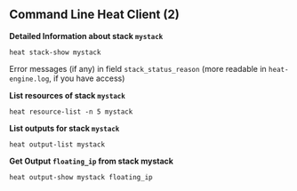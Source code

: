 ## Command Line Heat Client (2)

**Detailed Information about stack `mystack`**
~~~
heat stack-show mystack
~~~
Error messages (if any) in field `stack_status_reason` (more readable in
`heat-engine.log`, if you have access)

**List resources of stack `mystack`**
~~~
heat resource-list -n 5 mystack
~~~

**List outputs for stack `mystack`**
~~~
heat output-list mystack
~~~

**Get Output `floating_ip` from stack mystack**
~~~
heat output-show mystack floating_ip
~~~

<!--
* To get detailed information about an existing stack you can use `heat
  stack-show`. That's mainly useful for a stack that ends up in state
  `CREATE_FAILED` for some reason. In that case `stack_status_reason` will
  contain error output.

* Also useful: resource-list. It will show you a stack's component resources and
  their state. If a stack fails to build you can identify the culprit that way.
  The `-n` option tells Heat to resolve the component resource of (up to 5)
  nested Heat stacks, that is stacks that consist of multiple nested Heat
  templates.

* If a stack has outputs defined you can list them with `heat output-list` and
  display an individual output's value using `heat output-show`.

-->

